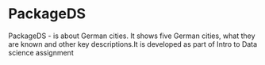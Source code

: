 # PackageDS
PackageDS - is about German cities. It shows five German cities, what they are known and other key descriptions.It is developed as part of Intro to Data science assignment
